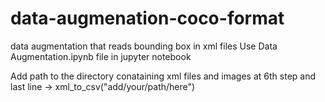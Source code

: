 # data-augmenation-coco-format
data augmentation that reads bounding box in xml files 
Use Data Augmentation.ipynb file in jupyter notebook

Add path to the directory conataining xml files and images at 6th step and last line -> xml_to_csv("add/your/path/here")
